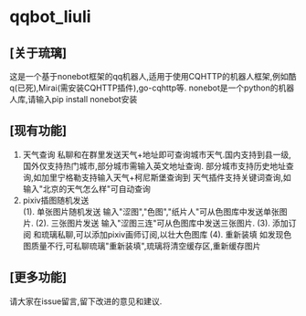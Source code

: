 # qqbot_liuli
## [关于琉璃]

这是一个基于nonebot框架的qq机器人,适用于使用CQHTTP的机器人框架,例如酷q(已死),Mirai(需安装CQHTTP插件),go-cqhttp等.
nonebot是一个python的机器人库,请输入pip install nonebot安装
## [现有功能]

1. 天气查询
    私聊和在群里发送天气+地址即可查询城市天气.国内支持到县一级,国外仅支持热门城市,部分城市需输入英文地址查询.
    部分城市支持历史地址查询,如加里宁格勒支持输入天气+柯尼斯堡查询到
    天气插件支持关键词查询,如输入"北京的天气怎么样"可自动查询
2. pixiv插图随机发送   
   (1). 单张图片随机发送
      输入"涩图","色图","纸片人"可从色图库中发送单张图片.
   (2). 三张图片发送
      输入"涩图三连"可从色图库中发送三张图片.
   (3). 添加订阅
      和琉璃私聊,可以添加pixiv画师订阅,以壮大色图库
   (4). 重新装填
      如发现色图质量不行,可私聊琉璃"重新装填",琉璃将清空缓存区,重新缓存图片
## [更多功能]

   请大家在issue留言,留下改进的意见和建议.
